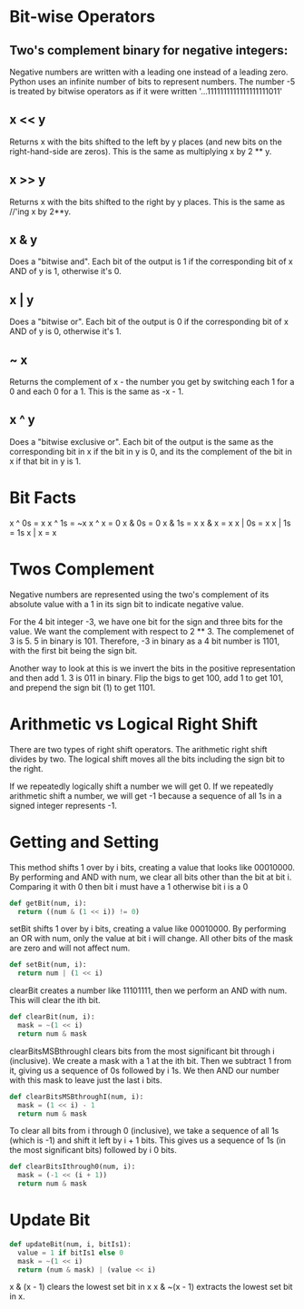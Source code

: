# Bit-wise Operators

## Two's complement binary for negative integers:
Negative numbers are written with a leading one instead of a leading zero.  Python uses an infinite number of bits to represent numbers.  The number -5 is treated by bitwise operators as if it were written '...1111111111111111111011'

## x << y
Returns x with the bits shifted to the left by y places (and new bits on the right-hand-side are zeros). This is the same as multiplying x by 2 ** y.

## x >> y
Returns x with the bits shifted to the right by y places. This is the same as //'ing x by 2**y.

## x & y
Does a "bitwise and".  Each bit of the output is 1 if the corresponding bit of x AND of y is 1, otherwise it's 0.

## x | y
Does a "bitwise or". Each bit of the output is 0 if the corresponding bit of x AND of y is 0, otherwise it's 1.

## ~ x
Returns the complement of x - the number you get by switching each 1 for a 0 and each 0 for a 1.  This is the same as -x - 1.

## x ^ y
Does a "bitwise exclusive or". Each bit of the output is the same as the corresponding bit in x if the bit in y is 0, and its the complement of the bit in x if that bit in y is 1.

# Bit Facts
x ^ 0s = x
x ^ 1s = ~x
x ^ x = 0
x & 0s = 0
x & 1s = x
x & x = x
x | 0s = x
x | 1s = 1s
x | x = x

# Twos Complement
Negative numbers are represented using the two's complement of its absolute value with a 1 in its sign bit to indicate negative value.


For the 4 bit integer -3, we have one bit for the sign and three bits for the value.  We want the complement with respect to 2 ** 3.  The complemenet of 3 is 5.  5 in binary is 101. Therefore, -3 in binary as a 4 bit number is 1101, with the first bit being the sign bit.


Another way to look at this is we invert the bits in the positive representation and then add 1.  3 is 011 in binary. Flip the bigs to get 100, add 1 to get 101, and prepend the sign bit (1) to get 1101.

# Arithmetic vs Logical Right Shift
There are two types of right shift operators.  The arithmetic right shift divides by two.  The logical shift moves all the bits including the sign bit to the right.

If we repeatedly logically shift a number we will get 0.
If we repeatedly arithmetic shift a number, we will get -1 because a sequence of all 1s in a signed integer represents -1.

# Getting and Setting
This method shifts 1 over by i bits, creating a value that looks like 00010000.  By performing and AND with num, we clear all bits other than the bit at bit i. Comparing it with 0 then bit i must have a 1 otherwise bit i is a 0
```py
def getBit(num, i):
  return ((num & (1 << i)) != 0)
```

setBit shifts 1 over by i bits, creating a value like 00010000.  By performing an OR with num, only the value at bit i will change. All other bits of the mask are zero and will not affect num.
```py
def setBit(num, i):
  return num | (1 << i)
```

clearBit creates a number like 11101111, then we perform an AND with num.  This will clear the ith bit.
```py
def clearBit(num, i):
  mask = ~(1 << i)
  return num & mask
```

clearBitsMSBthroughI clears bits from the most significant bit through i (inclusive).  We create a mask with a 1 at the ith bit.  Then we subtract 1 from it, giving us a sequence of 0s followed by i 1s.  We then AND our number with this mask to leave just the last i bits.
```py
def clearBitsMSBthroughI(num, i):
  mask = (1 << i) - 1
  return num & mask
```

To clear all bits from i through 0 (inclusive), we take a sequence of all 1s (which is -1) and shift it left by i + 1 bits.
This gives us a sequence of 1s (in the most significant bits) followed by i 0 bits.
```py
def clearBitsIthrough0(num, i):
  mask = (-1 << (i + 1))
  return num & mask
```

# Update Bit
```py
def updateBit(num, i, bitIs1):
  value = 1 if bitIs1 else 0
  mask = ~(1 << i)
  return (num & mask) | (value << i)
```

x & (x - 1) clears the lowest set bit in x
x & ~(x - 1) extracts the lowest set bit in x.
